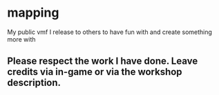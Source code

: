 # mapping
My public vmf I release to others to have fun with and create something more with

## Please respect the work I have done. Leave credits via in-game or via the workshop description.

